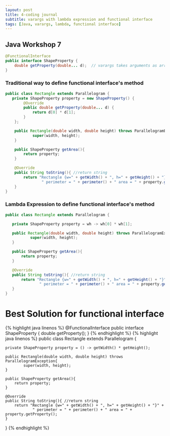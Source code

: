 ```yaml
---
layout: post
title: 4-coding journal
subtitle: varargs with lambda expression and functional interface
tags: [Java, varargs, lambda, functional interface]
---
```


## Java Workshop 7
```java
@FunctionalInterface
public interface ShapeProperty { 
    double getProperty(double... d);  // varargs takes arguments as array
}
```
### Traditional way to define functional interface's method
```java 
public class Rectangle extends Parallelogram { 
   private ShapeProperty property = new ShapeProperty() {  
		@Override
		public double getProperty(double... d) {
			return d[0] * d[1];
		}
	};

	public Rectangle(double width, double height) throws ParallelogramException{
			super(width, height); 
	}

	public ShapeProperty getArea(){
	    return property;
    }

	@Override
	public String toString(){ //return string 
		return "Rectangle {w=" + getWidth() + ", h=" + getHeight() + "}" +
				" perimeter = " + perimeter() + " area = " + property.getProperty(getWidth(), getHeight());
	}
}

```
### Lambda Expression to define functional interface's method
 ```java
public class Rectangle extends Parallelogram { 

    private ShapeProperty property = wh -> wh[0] * wh[1];

	public Rectangle(double width, double height) throws ParallelogramException{
			super(width, height); 
	}

	public ShapeProperty getArea(){
	    return property;
    }

	@Override
	public String toString(){ //return string 
		return "Rectangle {w=" + getWidth() + ", h=" + getHeight() + "}" +
				" perimeter = " + perimeter() + " area = " + property.getProperty(getWidth(), getHeight());
	}
}
```
# Best Solution for functional interface
{% highlight java linenos %}
@FunctionalInterface
public interface ShapeProperty { 
    double getProperty(); 
}
{% endhighlight %}
{% highlight java linenos %}
public class Rectangle extends Parallelogram { 

    private ShapeProperty property = () -> getWidth() * getHeight();

	public Rectangle(double width, double height) throws ParallelogramException{
			super(width, height); 
	}

	public ShapeProperty getArea(){
	    return property;
    }

	@Override
	public String toString(){ //return string 
		return "Rectangle {w=" + getWidth() + ", h=" + getHeight() + "}" +
				" perimeter = " + perimeter() + " area = " + property.getProperty();
	}
}
{% endhighlight %}